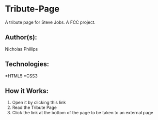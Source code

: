 # Tribute-Page

A tribute page for Steve Jobs. A FCC project.



## Author(s):

Nicholas Phillips



## Technologies:

*HTML5
*CSS3



## How it Works:

1. Open it by clicking this link
2. Read the Tribute Page
3. Click the link at the bottom of the page to be taken to an external page
